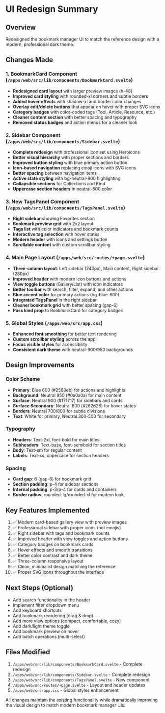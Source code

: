 # UI Redesign Summary

## Overview
Redesigned the bookmark manager UI to match the reference design with a modern, professional dark theme.

## Changes Made

### 1. BookmarkCard Component (`/apps/web/src/lib/components/BookmarkCard.svelte`)
- **Redesigned card layout** with larger preview images (h-48)
- **Improved card styling** with rounded-xl corners and subtle borders
- **Added hover effects** with shadow-xl and border color changes
- **Overlay edit/delete buttons** that appear on hover with proper SVG icons
- **Category badges** with color-coded tags (Tool, Article, Resource, etc.)
- **Cleaner content section** with better spacing and typography
- **Removed status badges** and action menus for a cleaner look

### 2. Sidebar Component (`/apps/web/src/lib/components/Sidebar.svelte`)
- **Complete redesign** with professional icon set using Heroicons
- **Better visual hierarchy** with proper sections and borders
- **Improved button styling** with blue primary action button
- **Icon-based navigation** replacing emoji icons with SVG icons
- **Better spacing** between navigation items
- **Active state styling** with bg-neutral-800 highlighting
- **Collapsible sections** for Collections and Kind
- **Uppercase section headers** in neutral-500 color

### 3. New TagsPanel Component (`/apps/web/src/lib/components/TagsPanel.svelte`)
- **Right sidebar** showing Favorites section
- **Bookmark preview grid** with 2x2 layout
- **Tags list** with color indicators and bookmark counts
- **Interactive tag selection** with hover states
- **Modern header** with icons and settings button
- **Scrollable content** with custom scrollbar styling

### 4. Main Page Layout (`/apps/web/src/routes/+page.svelte`)
- **Three-column layout**: Left sidebar (240px), Main content, Right sidebar (280px)
- **Improved header** with modern icon buttons and actions
- **View toggle buttons** (Gallery/List) with icon indicators
- **Better toolbar** with search, filter, expand, and other actions
- **Blue accent color** for primary actions (bg-blue-600)
- **Integrated TagsPanel** in the right sidebar
- **Cleaner bookmark grid** with better spacing (gap-6)
- **Pass kind prop** to BookmarkCard for category badges

### 5. Global Styles (`/apps/web/src/app.css`)
- **Enhanced font smoothing** for better text rendering
- **Custom scrollbar styling** across the app
- **Focus visible styles** for accessibility
- **Consistent dark theme** with neutral-900/950 backgrounds

## Design Improvements

### Color Scheme
- **Primary**: Blue 600 (#2563eb) for actions and highlights
- **Background**: Neutral 950 (#0a0a0a) for main content
- **Surface**: Neutral 900 (#171717) for sidebars and cards
- **Surface Secondary**: Neutral 800 (#262626) for hover states
- **Borders**: Neutral 700/800 for subtle divisions
- **Text**: White for primary, Neutral 300-500 for secondary

### Typography
- **Headers**: Text-2xl, font-bold for main titles
- **Subheaders**: Text-base, font-semibold for section titles
- **Body**: Text-sm for regular content
- **Labels**: Text-xs, uppercase for section headers

### Spacing
- **Card gap**: 6 (gap-6) for bookmark grid
- **Section padding**: p-4 for sidebar sections
- **Internal padding**: p-3/p-4 for cards and containers
- **Border radius**: rounded-lg/rounded-xl for modern look

## Key Features Implemented

1. ✅ Modern card-based gallery view with preview images
2. ✅ Professional sidebar with proper icons (not emojis)
3. ✅ Right sidebar with tags and bookmark counts
4. ✅ Improved header with view toggles and action buttons
5. ✅ Category badges on bookmark cards
6. ✅ Hover effects and smooth transitions
7. ✅ Better color contrast and dark theme
8. ✅ Three-column responsive layout
9. ✅ Clean, minimalist design matching the reference
10. ✅ Proper SVG icons throughout the interface

## Next Steps (Optional)

- Add search functionality in the header
- Implement filter dropdown menu
- Add keyboard shortcuts
- Add bookmark reordering (drag & drop)
- Add more view options (compact, comfortable, cozy)
- Add dark/light theme toggle
- Add bookmark preview on hover
- Add batch operations (multi-select)

## Files Modified

1. `/apps/web/src/lib/components/BookmarkCard.svelte` - Complete redesign
2. `/apps/web/src/lib/components/Sidebar.svelte` - Complete redesign
3. `/apps/web/src/lib/components/TagsPanel.svelte` - New component
4. `/apps/web/src/routes/+page.svelte` - Layout and header updates
5. `/apps/web/src/app.css` - Global styles enhancement

All changes maintain the existing functionality while dramatically improving the visual design to match modern bookmark manager UIs.
